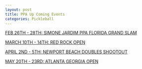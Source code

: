 ```yaml
---
layout: post
title: PPA Up Coming Events
categories: Pickleball
---
```


[FEB 26TH - 28TH: SIMONE JARDIM PPA FLORIDA GRAND SLAM](https://www.pickleballtournaments.com/tournamentinfo.pl?tid=4649)



[MARCH 10TH - 14TH: RED ROCK OPEN](https://www.pickleballtournaments.com/tournamentinfo.pl?tid=4584)



[APRIL 2ND - 5TH: NEWPORT BEACH DOUBLES SHOOTOUT](https://www.pickleballtournaments.com/tournamentinfo.pl?tid=4593)



[MAY 20TH - 23RD: ATLANTA GEORGIA OPEN](https://www.pickleballtournaments.com/tournamentinfo.pl?tid=3361)



[Calendrier Complet PPA Tours 2021]: https://www.ppatour.com/2021-season/



